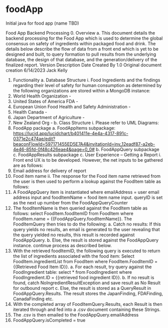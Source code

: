 # foodApp
Initial java for food app (name TBD)

Food App Backend Processing
0.	Overview
a.	This document details the backend processing for the Food App which is used to determine the global consensus on safety of ingredients within packaged food and drink. The details below describe the flow of data from a front end which is yet to be designed and built, to query formation to pull results from the underlying database, the design of that database, and the generation/delivery of the finalized report.
Version	Description	Date	Created By
1.0	Original document creation	6/14/2023	Jack Kelly
			

1.	Functionality
a.	Database Structure
i.	Food Ingredients and the findings regarding their level of safety for human consumption as determined by the following organizations are stored within a MongoDB instance:
1.	World Health Organization -
2.	United States of America FDA -
3.	European Union Food Health and Safety Administration -
4.	Health Canada -
5.	Japan Department of Agriculture -
6.	New Zealand Org -
b.	Class Structure
i.	Please refer to UML Diagrams:
1.	FoodApp package
a.	FoodAppItems subpackage: https://lucid.app/lucidchart/b401411e-4e4a-4317-891c-0371e2c474ae/edit?beaconFlowId=597171455ED5E7A4&invitationId=inv_12eadf87-a2eb-4e46-85fd-0f48c426eae4&page=0_0#
b.	FoodAppQuery subpackage
c.	FoodAppResults subpackage
c.	User Experience – Getting a Report
i.	Front end UX is to be developed. However, the net inputs to be gathered are as follows:
1.	Email address for delivery of report
2.	Food item name
ii.	The response for the Food item name retrieved from the user is then used to perform a lookup against the FoodItem table as follows:
1.	A FoodAppQuery item is instantiated where emailAddress = user email address input and foodItemName = food item name input. queryID is set as the next up number from the FoodAppQueryCounter
2.	The foodItemName is then queried against the FoodItem table as follows: select FoodItem.foodItemID from FoodItem where FoodItem.name = {{FoodAppQuery.foodItemName}}. The FoodItemQuery then tries to do the following:
a.	Catch no results: If this query yields no results, an email is generated to the user revealing that the query yielded no results, this result is recorded against FoodAppQuery.
b.	Else, the result is stored against the FoodAppQuery instance. continue process as described below. 
3.	With the retrieved foodItemID, the following query is executed to return the list of ingredients associated with the food item: Select FoodItem.ingredientList from FoodItem where FoodItem.FoodItemID = {{Retrieved Food Item ID}}.
a.	For each result, try query against the FoodIngredient table: select * from FoodIngredient where FoodIngredient.ID = {{retrieved food ingredient ID}}.
b.	If no result is found, catch NoIngredientResultException and save result as No Result for outbound report
c.	Else, the result is stored as a QueryResult in FoodAppQuery.Results. The result stores the JapanFinding, FDAFinding, CanadaFinding etc.
4.	With the completed array of FoodItemQuery.Results, each Result is then iterated through and fed into a .csv document containing these Strings.
5.	The .csv is then emailed to the FoodAppQuery.emailAddress
6.	FoodAppQuery.isCompleted = true


